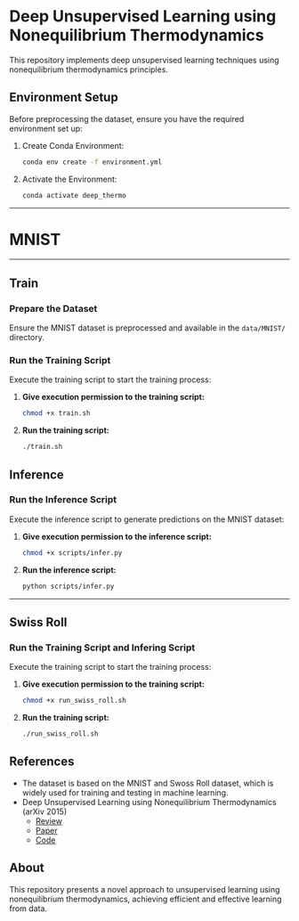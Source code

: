 # Deep Unsupervised Learning using Nonequilibrium Thermodynamics

This repository implements deep unsupervised learning techniques using nonequilibrium thermodynamics principles. 

## Environment Setup

Before preprocessing the dataset, ensure you have the required environment set up:

1. Create Conda Environment:  
   ```bash
   conda env create -f environment.yml
   ```
2. Activate the Environment:  
   ```bash
   conda activate deep_thermo
   ```

---
# MNIST
---

## Train

### Prepare the Dataset

Ensure the MNIST dataset is preprocessed and available in the `data/MNIST/` directory.


### Run the Training Script

Execute the training script to start the training process:

1. **Give execution permission to the training script:**  
   ```bash
   chmod +x train.sh
   ```
2. **Run the training script:**  
   ```bash
   ./train.sh
   ```

## Inference

### Run the Inference Script

Execute the inference script to generate predictions on the MNIST dataset:

1. **Give execution permission to the inference script:**  
   ```bash
   chmod +x scripts/infer.py
   ```
2. **Run the inference script:**  
   ```bash
   python scripts/infer.py
   ```

---
Swiss Roll
---

### Run the Training Script and Infering Script

Execute the training script to start the training process:

1. **Give execution permission to the training script:**  
   ```bash
   chmod +x run_swiss_roll.sh
   ```
2. **Run the training script:**  
   ```bash
   ./run_swiss_roll.sh
   ```

## References

- The dataset is based on the MNIST and Swoss Roll dataset, which is widely used for training and testing in machine learning.
- Deep Unsupervised Learning using Nonequilibrium Thermodynamics (arXiv 2015)
   - [Review](https://outta.tistory.com/109) <br>
   - [Paper](https://arxiv.org/abs/1503.03585) <br>
   - [Code](https://github.com/youngunghan/2025-OUTTA-Gen-AI/blob/main/Reviews/Diffusion/Deep_Unsupervised_Learning_using_Nonequilibrium_Thermodynamics_mschoi.ipynb)

## About

This repository presents a novel approach to unsupervised learning using nonequilibrium thermodynamics, achieving efficient and effective learning from data.

